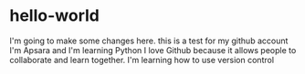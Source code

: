 # hello-world
I'm going to make some changes here.
this is a test for my github account
I'm Apsara and I'm learning Python
I love Github because it allows people to collaborate and learn together. 
I'm learning how to use version control
